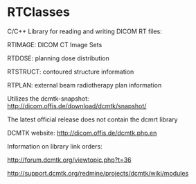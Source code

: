 # RTClasses

C/C++ Library for reading and writing DICOM RT files:

RTIMAGE: DICOM CT Image Sets

RTDOSE: planning dose distribution

RTSTRUCT: contoured structure information

RTPLAN: external beam radiotherapy plan information


Utilizes the dcmtk-snapshot: http://dicom.offis.de/download/dcmtk/snapshot/

The latest official release does not contain the dcmrt library

DCMTK website: http://dicom.offis.de/dcmtk.php.en


Information on library link orders:

http://forum.dcmtk.org/viewtopic.php?t=36

http://support.dcmtk.org/redmine/projects/dcmtk/wiki/modules


